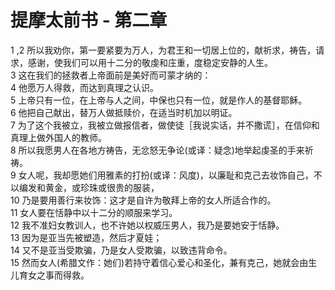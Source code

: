 # 提摩太前书 - 第二章
  
 1 ,2 所以我劝你，第一要紧要为万人，为君王和一切居上位的，献祈求，祷告，请求，感谢，使我们可以用十二分的敬虔和庄重，度稳定安静的人生。  
 3 这在我们的拯救者上帝面前是美好而可蒙才纳的：  
 4 他愿万人得救，而达到真理之认识。  
 5 上帝只有一位，在上帝与人之间，中保也只有一位，就是作人的基督耶稣。  
 6 他把自己献出，替万人做抵赎价，在适当时机加以明证。  
 7 为了这个我被立，我被立做报信者，做使徒［我说实话，并不撒谎］，在信仰和真理上做外国人的教师。  
 8 所以我愿男人在各地方祷告，无忿怒无争论(或译：疑念)地举起虔圣的手来祈祷。  
 9 女人呢，我却愿她们用雅素的打扮(或译：风度)，以廉耻和克己去妆饰自己，不以编发和黄金，或珍珠或很贵的服装，  
 10 乃是要用善行来妆饰：这才是自许为敬拜上帝的女人所适合作的。  
 11 女人要在恬静中以十二分的顺服来学习。  
 12 我不准妇女教训人，也不许她以权威压男人，我乃是要她安于恬静。  
 13 因为是亚当先被塑造，然后才夏娃；  
 14 又不是亚当受欺骗，乃是女人受欺骗，以致违背命令。  
 15 然而女人(希腊文作：她们)若持守着信心爱心和圣化，兼有克己，她就会由生儿育女之事而得救。